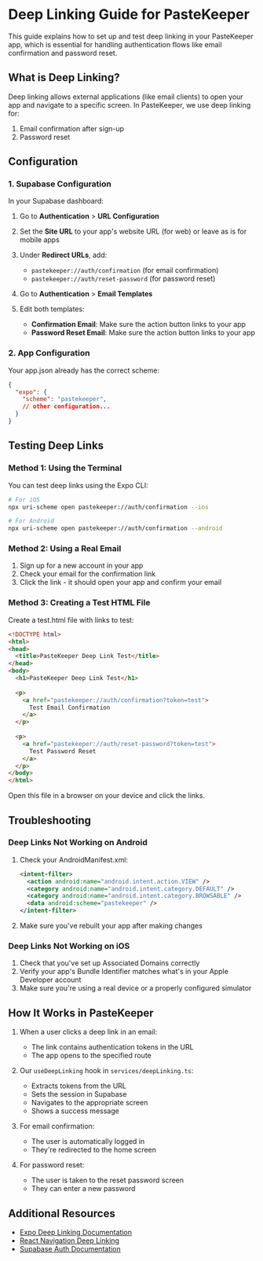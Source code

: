 # Deep Linking Guide for PasteKeeper

This guide explains how to set up and test deep linking in your PasteKeeper app, which is essential for handling authentication flows like email confirmation and password reset.

## What is Deep Linking?

Deep linking allows external applications (like email clients) to open your app and navigate to a specific screen. In PasteKeeper, we use deep linking for:

1. Email confirmation after sign-up
2. Password reset

## Configuration

### 1. Supabase Configuration

In your Supabase dashboard:

1. Go to **Authentication** > **URL Configuration**
2. Set the **Site URL** to your app's website URL (for web) or leave as is for mobile apps
3. Under **Redirect URLs**, add:
   - `pastekeeper://auth/confirmation` (for email confirmation)
   - `pastekeeper://auth/reset-password` (for password reset)

4. Go to **Authentication** > **Email Templates**
5. Edit both templates:
   - **Confirmation Email**: Make sure the action button links to your app
   - **Password Reset Email**: Make sure the action button links to your app

### 2. App Configuration

Your app.json already has the correct scheme:

```json
{
  "expo": {
    "scheme": "pastekeeper",
    // other configuration...
  }
}
```

## Testing Deep Links

### Method 1: Using the Terminal

You can test deep links using the Expo CLI:

```bash
# For iOS
npx uri-scheme open pastekeeper://auth/confirmation --ios

# For Android
npx uri-scheme open pastekeeper://auth/confirmation --android
```

### Method 2: Using a Real Email

1. Sign up for a new account in your app
2. Check your email for the confirmation link
3. Click the link - it should open your app and confirm your email

### Method 3: Creating a Test HTML File

Create a test.html file with links to test:

```html
<!DOCTYPE html>
<html>
<head>
  <title>PasteKeeper Deep Link Test</title>
</head>
<body>
  <h1>PasteKeeper Deep Link Test</h1>
  
  <p>
    <a href="pastekeeper://auth/confirmation?token=test">
      Test Email Confirmation
    </a>
  </p>
  
  <p>
    <a href="pastekeeper://auth/reset-password?token=test">
      Test Password Reset
    </a>
  </p>
</body>
</html>
```

Open this file in a browser on your device and click the links.

## Troubleshooting

### Deep Links Not Working on Android

1. Check your AndroidManifest.xml:
   ```xml
   <intent-filter>
     <action android:name="android.intent.action.VIEW" />
     <category android:name="android.intent.category.DEFAULT" />
     <category android:name="android.intent.category.BROWSABLE" />
     <data android:scheme="pastekeeper" />
   </intent-filter>
   ```

2. Make sure you've rebuilt your app after making changes

### Deep Links Not Working on iOS

1. Check that you've set up Associated Domains correctly
2. Verify your app's Bundle Identifier matches what's in your Apple Developer account
3. Make sure you're using a real device or a properly configured simulator

## How It Works in PasteKeeper

1. When a user clicks a deep link in an email:
   - The link contains authentication tokens in the URL
   - The app opens to the specified route

2. Our `useDeepLinking` hook in `services/deepLinking.ts`:
   - Extracts tokens from the URL
   - Sets the session in Supabase
   - Navigates to the appropriate screen
   - Shows a success message

3. For email confirmation:
   - The user is automatically logged in
   - They're redirected to the home screen

4. For password reset:
   - The user is taken to the reset password screen
   - They can enter a new password

## Additional Resources

- [Expo Deep Linking Documentation](https://docs.expo.dev/guides/deep-linking/)
- [React Navigation Deep Linking](https://reactnavigation.org/docs/deep-linking/)
- [Supabase Auth Documentation](https://supabase.com/docs/guides/auth) 
